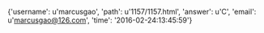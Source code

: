 {'username': u'marcusgao', 'path': u'1157/1157.html', 'answer': u'C', 'email': u'marcusgao@126.com', 'time': '2016-02-24:13:45:59'}